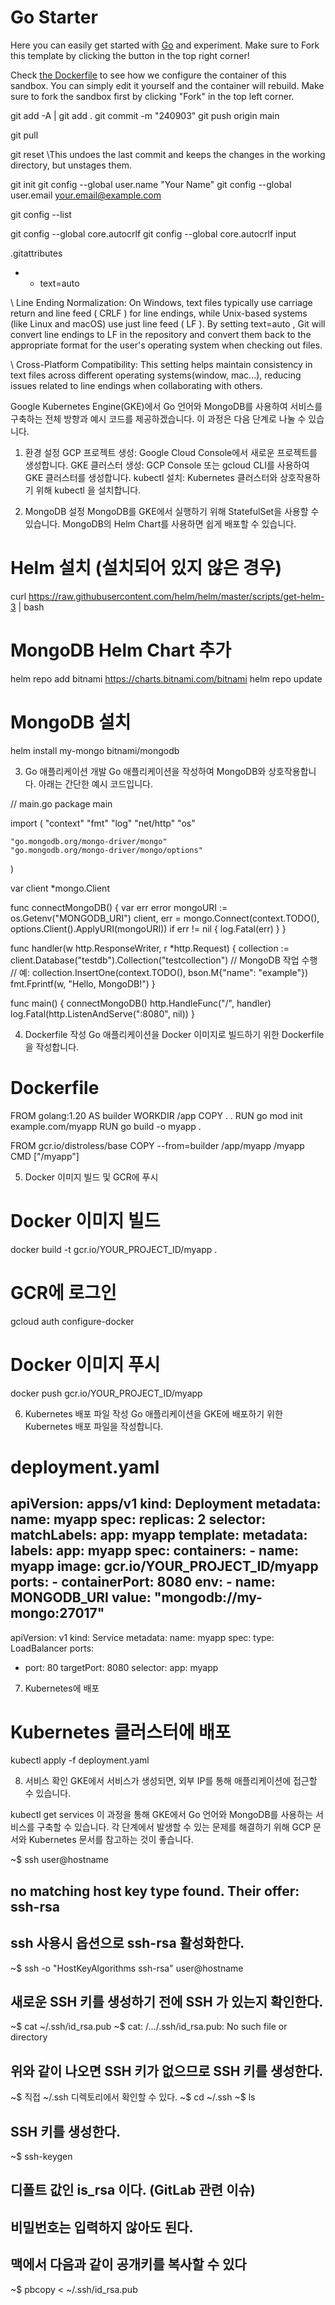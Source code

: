 # Go Starter

Here you can easily get started with [Go](https://go.dev/) and experiment. Make sure to Fork this template by clicking the button in the top right corner!

Check [the Dockerfile](./.devcontainer/Dockerfile) to see how we configure the container of this sandbox. You can simply edit it yourself and the container will rebuild. Make sure to fork the sandbox first by clicking "Fork" in the top left corner.


git add -A | git add .
git commit -m "240903"
git push origin main

git pull

git reset
\\This undoes the last commit and keeps the changes in the working directory, but unstages them.

git init
git config --global user.name "Your Name"
git config --global user.email your.email@example.com

git config --list


git config --global core.autocrlf
git config --global core.autocrlf input


.gitattributes
- * text=auto 

\\ Line Ending Normalization:
On Windows, text files typically use carriage return and line feed (
CRLF
) for line endings, while Unix-based systems (like Linux and macOS) use just line feed (
LF
). By setting
text=auto
, Git will convert line endings to
LF
in the repository and convert them back to the appropriate format for the user's operating system when checking out files.

\\ Cross-Platform Compatibility:
This setting helps maintain consistency in text files across different operating systems(window, mac...), reducing issues related to line endings when collaborating with others.





Google Kubernetes Engine(GKE)에서 Go 언어와 MongoDB를 사용하여 서비스를 구축하는 전체 방향과 예시 코드를 제공하겠습니다. 이 과정은 다음 단계로 나눌 수 있습니다.

1. 환경 설정
GCP 프로젝트 생성: Google Cloud Console에서 새로운 프로젝트를 생성합니다.
GKE 클러스터 생성: GCP Console 또는
gcloud
CLI를 사용하여 GKE 클러스터를 생성합니다.
kubectl 설치: Kubernetes 클러스터와 상호작용하기 위해
kubectl
을 설치합니다.


2. MongoDB 설정
MongoDB를 GKE에서 실행하기 위해 StatefulSet을 사용할 수 있습니다. MongoDB의 Helm Chart를 사용하면 쉽게 배포할 수 있습니다.

# Helm 설치 (설치되어 있지 않은 경우)
curl https://raw.githubusercontent.com/helm/helm/master/scripts/get-helm-3 | bash

# MongoDB Helm Chart 추가
helm repo add bitnami https://charts.bitnami.com/bitnami
helm repo update

# MongoDB 설치
helm install my-mongo bitnami/mongodb


3. Go 애플리케이션 개발
Go 애플리케이션을 작성하여 MongoDB와 상호작용합니다. 아래는 간단한 예시 코드입니다.

// main.go
package main

import (
    "context"
    "fmt"
    "log"
    "net/http"
    "os"

    "go.mongodb.org/mongo-driver/mongo"
    "go.mongodb.org/mongo-driver/mongo/options"
)

var client *mongo.Client

func connectMongoDB() {
    var err error
    mongoURI := os.Getenv("MONGODB_URI")
    client, err = mongo.Connect(context.TODO(), options.Client().ApplyURI(mongoURI))
    if err != nil {
        log.Fatal(err)
    }
}

func handler(w http.ResponseWriter, r *http.Request) {
    collection := client.Database("testdb").Collection("testcollection")
    // MongoDB 작업 수행
    // 예: collection.InsertOne(context.TODO(), bson.M{"name": "example"})
    fmt.Fprintf(w, "Hello, MongoDB!")
}

func main() {
    connectMongoDB()
    http.HandleFunc("/", handler)
    log.Fatal(http.ListenAndServe(":8080", nil))
}


4. Dockerfile 작성
Go 애플리케이션을 Docker 이미지로 빌드하기 위한 Dockerfile을 작성합니다.

# Dockerfile
FROM golang:1.20 AS builder
WORKDIR /app
COPY . .
RUN go mod init example.com/myapp
RUN go build -o myapp .

FROM gcr.io/distroless/base
COPY --from=builder /app/myapp /myapp
CMD ["/myapp"]


5. Docker 이미지 빌드 및 GCR에 푸시
# Docker 이미지 빌드
docker build -t gcr.io/YOUR_PROJECT_ID/myapp .

# GCR에 로그인
gcloud auth configure-docker

# Docker 이미지 푸시
docker push gcr.io/YOUR_PROJECT_ID/myapp


6. Kubernetes 배포 파일 작성
Go 애플리케이션을 GKE에 배포하기 위한 Kubernetes 배포 파일을 작성합니다.

# deployment.yaml
apiVersion: apps/v1
kind: Deployment
metadata:
  name: myapp
spec:
  replicas: 2
  selector:
    matchLabels:
      app: myapp
  template:
    metadata:
      labels:
        app: myapp
    spec:
      containers:
      - name: myapp
        image: gcr.io/YOUR_PROJECT_ID/myapp
        ports:
        - containerPort: 8080
        env:
        - name: MONGODB_URI
          value: "mongodb://my-mongo:27017"
---
apiVersion: v1
kind: Service
metadata:
  name: myapp
spec:
  type: LoadBalancer
  ports:
  - port: 80
    targetPort: 8080
  selector:
    app: myapp


7. Kubernetes에 배포
# Kubernetes 클러스터에 배포
kubectl apply -f deployment.yaml


8. 서비스 확인
GKE에서 서비스가 생성되면, 외부 IP를 통해 애플리케이션에 접근할 수 있습니다.

kubectl get services
이 과정을 통해 GKE에서 Go 언어와 MongoDB를 사용하는 서비스를 구축할 수 있습니다. 각 단계에서 발생할 수 있는 문제를 해결하기 위해 GCP 문서와 Kubernetes 문서를 참고하는 것이 좋습니다.








~$ ssh user@hostname

## no matching host key type found. Their offer: ssh-rsa
## ssh 사용시 옵션으로 ssh-rsa 활성화한다.

~$ ssh -o "HostKeyAlgorithms ssh-rsa" user@hostname

## 새로운 SSH 키를 생성하기 전에  SSH 가 있는지 확인한다. 

~$ cat ~/.ssh/id_rsa.pub
~$ cat: /.../.ssh/id_rsa.pub: No such file or directory

## 위와 같이 나오면 SSH 키가 없으므로 SSH 키를 생성한다.

~$ 직접 ~/.ssh 디렉토리에서  확인할 수 있다.
~$ cd ~/.ssh
~$ ls

## SSH 키를 생성한다.
~$ ssh-keygen

## 디폴트 값인 is_rsa 이다. (GitLab 관련 이슈)
## 비밀번호는 입력하지 않아도 된다.

## 맥에서 다음과 같이 공개키를 복사할 수 있다
~$ pbcopy < ~/.ssh/id_rsa.pub